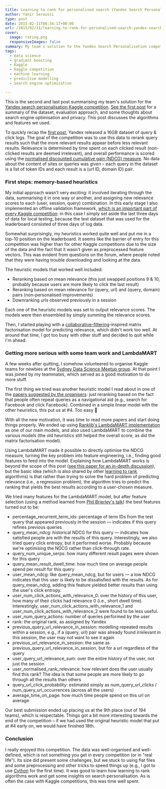```yaml
---
title: Learning to rank for personalised search (Yandex Search Personalisation – Kaggle Competition Summary – Part 2)
author: Yanir Seroussi
type: post
date: 2015-02-11T06:34:17+00:00
url: /2015/02/11/learning-to-rank-for-personalised-search-yandex-search-personalisation-kaggle-competition-summary-part-2/
cover:
  image: rating.png
  responsiveImages: false
summary: My team's solution to the Yandex Search Personalisation competition (finished 9th out of 194 teams).
tags:
  - data science
  - gradient boosting
  - Kaggle
  - Kaggle competition
  - machine learning
  - predictive modelling
  - search engine optimisation

---
```

This is the second and last post summarising my team's solution for the <a href="https://www.kaggle.com/c/yandex-personalized-web-search-challenge" target="_blank" rel="noopener">Yandex search personalisation Kaggle competition</a>. [See the first post][1] for a summary of the dataset, evaluation approach, and some thoughts about search engine optimisation and privacy. This post discusses the algorithms and features we used.

To quickly recap the [first post][1], Yandex released a 16GB dataset of query & click logs. The goal of the competition was to use this data to rerank query results such that the more relevant results appear before less relevant results. Relevance is determined by time spent on each clicked result (non-clicked results are deemed irrelevant), and overall performance is scored using the <a href="https://en.wikipedia.org/wiki/Discounted_cumulative_gain" target="_blank" rel="noopener">normalised discounted cumulative gain (NDCG) measure</a>. No data about the content of sites or queries was given &ndash; each query in the dataset is a list of token IDs and each result is a (url ID, domain ID) pair.

### First steps: memory-based heuristics

My initial approach wasn't very exciting: it involved iterating through the data, summarising it in one way or another, and assigning new relevance scores to each (user, session, query) combination. In this early stage I also implemented an offline validation framework, [which is an important part of every Kaggle competition][2]: in this case I simply set aside the last three days of data for local testing, because the test dataset that was used for the leaderboard consisted of three days of log data.

Somewhat surprisingly, my heuristics worked quite well and put me in a top-10 position on the leaderboard. It seems like the barrier of entry for this competition was higher than for other Kaggle competitions due to the size of the data and the fact that it wasn't given as preprocessed feature vectors. This was evident from questions on the forum, where people noted that they were having trouble downloading and looking at the data.

The heuristic models that worked well included:

  * Reranking based on mean relevance (this just swapped positions 9 & 10, probably because users are more likely to click the last result)
  * Reranking based on mean relevance for (query, url) and (query, domain) pairs (non-personalised improvements)
  * Downranking urls observed previously in a session

Each one of the heuristic models was set to output relevance scores. The models were then ensembled by simply summing the relevance scores.

Then, I started playing with a <a href="https://en.wikipedia.org/wiki/Collaborative_filtering" target="_blank" rel="noopener">collaborative-filtering</a>-inspired matrix factorisation model for predicting relevance, which didn't work too well. At around that time, I got too busy with other stuff and decided to quit while I'm ahead.

### Getting more serious with some team work and LambdaMART

A few weeks after quitting, I somehow volunteered to organise Kaggle teams for newbies at the <a href="http://www.meetup.com/Data-Science-Sydney/" target="_blank" rel="noopener">Sydney Data Science Meetup group</a>. At that point I was joined by my teammates, which served as a good motivation to do more stuff.

The first thing we tried was another heuristic model I read about in one of the <a href="https://www.kaggle.com/c/yandex-personalized-web-search-challenge/details/related-papers" target="_blank" rel="noopener">papers suggested by the organisers</a>: just reranking based on the fact that people often repeat queries as a navigational aid (e.g., search for Facebook and click Facebook). Combined in a simple linear model with the other heuristics, this put us at #4. Too easy 🙂

With all the new motivation, it was time to read more papers and start doing things properly. We ended up using <a href="http://sourceforge.net/p/lemur/wiki/RankLib/" target="_blank" rel="noopener">Ranklib's LambdaMART implementation</a> as one of our main models, and also used LambdaMART to combine the various models (the old heuristics still helped the overall score, as did the matrix factorisation model).

Using LambdaMART made it possible to directly optimise the NDCG measure, turning the key problem into feature engineering, i.e., finding good features to feed into the model. Explaining how LambdaMART works is beyond the scope of this post (<a href="http://research.microsoft.com/pubs/132652/MSR-TR-2010-82.pdf" target="_blank" rel="noopener">see this paper for an in-depth discussion</a>), but the basic idea (which is also shared by other <a href="https://en.wikipedia.org/wiki/Learning_to_rank" target="_blank" rel="noopener">learning to rank</a> algorithms) is that rather than trying to solve the hard problem of predicting relevance (i.e., a regression problem), the algorithm tries to predict the ranking that yields the best results according to a user-chosen measure.

We tried many features for the LambdaMART model, but after feature selection (using a method learned from <a href="http://anotherdataminingblog.blogspot.com.au/2013/10/techniques-to-improve-accuracy-of-your_17.html" target="_blank" rel="noopener">Phil Brierley's talk</a>) the best features turned out to be:

  * percentage\_recurrent\_term_ids: percentage of term IDs from the test query that appeared previously in the session &#8212; indicates if this query refines previous queries
  * query\_mean\_ndcg: historical NDCG for this query &#8212; indicates how satisfied people are with the results of this query. Interestingly, we also tried query click entropy, but it performed worse. Probably because we're optimising the NDCG rather than click-through rate.
  * query\_num\_unique_serps: how many different result pages were shown for this query
  * query\_mean\_result\_dwell\_time: how much time on average people spend per result for this query
  * user\_mean\_ndcg: like query\_mean\_ndcg, but for users &#8212; a low NDCG indicates that this user is likely to be dissatisfied with the results. As for query\_mean\_ndcg, adding this feature yielded better results than using the user's click entropy.
  * user\_num\_click\_actions\_with\_relevance\_0: over the history of this user, how many of their clicks had relevance 0 (i.e., short dwell time). Interestingly, user\_num\_click\_actions\_with\_relevance\_1 and user\_num\_click\_actions\_with\_relevance\_2 were found to be less useful.
  * user\_num\_query_actions: number of queries performed by the user
  * rank: the original rank, as assigned by Yandex
  * previous\_query\_url\_relevance\_in_session: modelling repeated results within a session, e.g., if a (query, url) pair was already found irrelevant in this session, the user may not want to see it again
  * previous\_url\_relevance\_in\_session: the same as previous\_query\_url\_relevance\_in_session, but for a url regardless of the query
  * user\_query\_url\_relevance\_sum: over the entire history of the user, not just the session
  * user\_normalised\_rank_relevance: how relevant does the user usually find this rank? The idea is that some people are more likely to go through all the results than others
  * query\_url\_click\_probability: estimated simply as num\_query\_url\_clicks / num\_query\_url_occurrences (across all the users)
  * average\_time\_on_page: how much time people spend on this url on average

Our best submission ended up placing us at the 9th place (out of 194 teams), which is respectable. Things got a bit more interesting towards the end of the competition &ndash; if we had used the original heuristic model that put at #4 early on, we would have finished 18th.

### Conclusion

I really enjoyed this competition. The data was well-organised and well-defined, which is not something you get in every competition (or in "real life"). Its size did present some challenges, but we stuck to using flat files and some preprocessing and other tricks to speed things up (e.g., I got to use <a href="http://cython.org/" target="_blank" rel="noopener">Cython</a> for the first time). It was good to learn how learning to rank algorithms work and get some insights on search personalisation. As is often the case with Kaggle competitions, this was time well spent.

 [1]: https://yanirseroussi.com/2015/01/29/is-thinking-like-a-search-engine-possible-yandex-search-personalisation-kaggle-competition-summary-part-1/ "Is thinking like a search engine possible? (Yandex search personalisation – Kaggle competition summary – part 1)"
 [2]: https://yanirseroussi.com/2014/08/24/how-to-almost-win-kaggle-competitions/ "How to (almost) win Kaggle competitions"
